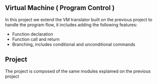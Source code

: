 ## Virtual Machine ( Program Control )
In this project we extend the VM translator built on the previous project to handle the program flow, it includes adding the following features: 
- Function declaration 
- Function call and return 
- Branching, includes conditional and unconditional commands 

## Project 
The project is composed of the same modules explained on the previous project 
